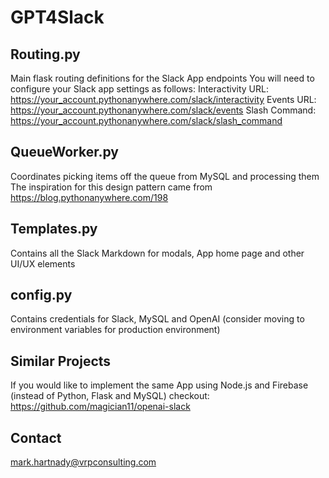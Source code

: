 # GPT4Slack

## Routing.py
Main flask routing definitions for the Slack App endpoints
You will need to configure your Slack app settings as follows:
Interactivity URL: https://your_account.pythonanywhere.com/slack/interactivity
Events URL: https://your_account.pythonanywhere.com/slack/events
Slash Command: https://your_account.pythonanywhere.com/slack/slash_command

## QueueWorker.py
Coordinates picking items off the queue from MySQL and processing them
The inspiration for this design pattern came from https://blog.pythonanywhere.com/198

## Templates.py
Contains all the Slack Markdown for modals, App home page and other UI/UX elements

## config.py
Contains credentials for Slack, MySQL and OpenAI (consider moving to environment variables for production environment)

## Similar Projects
If you would like to implement the same App using Node.js and Firebase (instead of Python, Flask and MySQL) checkout:
https://github.com/magician11/openai-slack

## Contact
mark.hartnady@vrpconsulting.com
